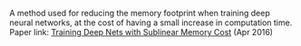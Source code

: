 A method used for reducing the memory footprint when training deep neural networks, at the cost of having a small increase in computation time.
Paper link: [Training Deep Nets with Sublinear Memory Cost](https://arxiv.org/abs/1604.06174v2) (Apr 2016)

